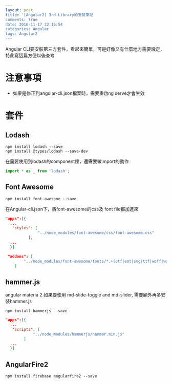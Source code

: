 ```yaml
---
layout: post
title: '[Angular2] 3rd Library的安裝筆記
comments: true
date: 2016-11-17 22:16:54
categories: Angular
tags: Angular2
---
```


Angular CLI要安裝第三方套件，看起來簡單，可是好像又有什麼地方需要設定，特此寫這篇方便以後查考

<!-- more -->
# 注意事項
- 如果是修正到angular-cli.json檔案時，需要重啟ng serve才會生效

# 套件

## Lodash

```text
npm install lodash --save
npm install @types/lodash --save-dev
```

在需要使用到lodash的component裡，還需要做import的動作

```typescript
import * as _ from 'lodash';
```

## Font Awesome

```text
npm install font-awesome --save
```
在Angular-cli.json下，將font-awesome的css及 font file都加進來

```json
"apps":[{
  ...
   "styles": [
              "../node_modules/font-awesome/css/font-awesome.css"
          ],
  ...
  }]
```

```json
 "addons": [
        "../node_modules/font-awesome/fonts/*.+(otf|eot|svg|ttf|woff|woff2)"
    ]
```

## hammer.js
angular materia 2 如果要使用 md-slide-toggle and md-slider, 需要額外再多安裝hammer.js

```text
npm install hammerjs --save
```

```json
"apps":[{
  ...
   "scripts": [
            "../node_modules/hammerjs/hammer.min.js"
        ]
  ...
  }]
```

## AngularFire2
```text
npm install firebase angularfire2 --save
```
